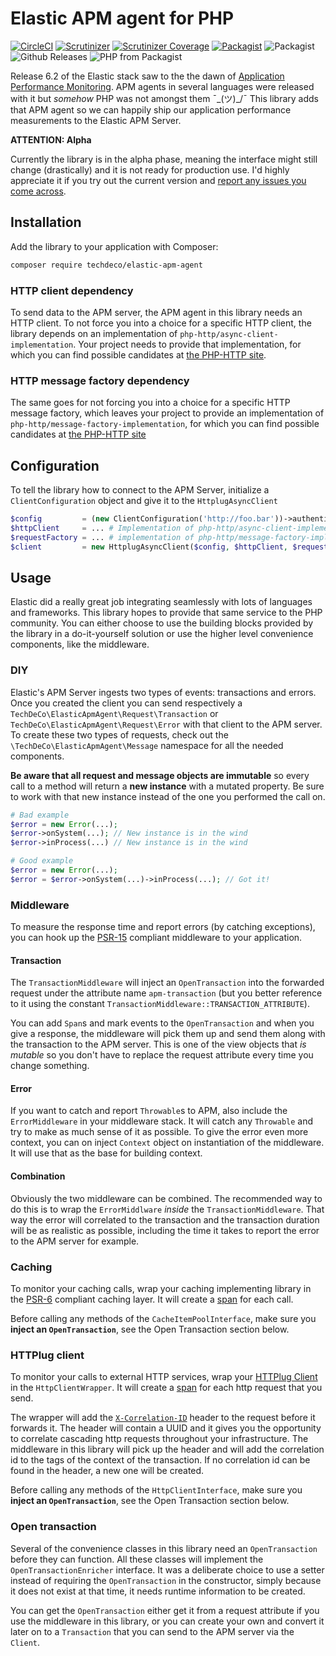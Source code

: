 # Elastic APM agent for PHP

[![CircleCI](https://img.shields.io/circleci/project/github/frankkoornstra/elastic-apm-agent.svg)](https://circleci.com/gh/frankkoornstra/elastic-apm-agent/tree/master)
[![Scrutinizer](https://img.shields.io/scrutinizer/g/frankkoornstra/elastic-apm-agent.svg)](https://scrutinizer-ci.com/g/frankkoornstra/elastic-apm-agent/?branch=master)
[![Scrutinizer Coverage](https://img.shields.io/scrutinizer/coverage/g/frankkoornstra/elastic-apm-agent.svg)](https://scrutinizer-ci.com/g/frankkoornstra/elastic-apm-agent/?branch=master)
[![Packagist](https://img.shields.io/packagist/v/techdeco/elastic-apm-agent.svg)](https://packagist.org/packages/techdeco/elastic-apm-agent)
![Packagist](https://img.shields.io/packagist/dt/techdeco/elastic-apm-agent.svg)
![Github Releases](https://img.shields.io/github/downloads/frankkoornstra/elastic-apm-agent/latest/total.svg)
![PHP from Packagist](https://img.shields.io/packagist/php-v/techdeco/elastic-apm-agent.svg)

Release 6.2 of the Elastic stack saw to the the dawn of [Application Performance Monitoring](https://www.elastic.co/guide/en/apm/server/current/overview.html). APM agents in several languages were released with it but _somehow_ PHP was not amongst them ¯\_(ツ)_/¯ This library adds that APM agent so we can happily ship our application performance measurements to the Elastic APM Server.

**ATTENTION: Alpha**

Currently the library is in the alpha phase, meaning the interface might still change (drastically) and it is not ready for production use. I'd highly appreciate it if you try out the current version and [report any issues you come across](https://github.com/frankkoornstra/elastic-apm-agent/issues). 

## Installation

Add the library to your application with Composer:

```bash
composer require techdeco/elastic-apm-agent
```

### HTTP client dependency

To send data to the APM server, the APM agent in this library needs an HTTP client. To not force you into a choice for a specific HTTP client, the library depends on an implementation of `php-http/async-client-implementation`. Your project needs to provide that implementation, for which you can find possible candidates at [the PHP-HTTP site](http://docs.php-http.org/en/latest/clients.html).

### HTTP message factory dependency

The same goes for not forcing you into a choice for a specific HTTP message factory, which leaves your project to provide an implementation of `php-http/message-factory-implementation`, for which you can find possible candidates at [the PHP-HTTP site](http://docs.php-http.org/en/latest/message/message-factory.html)

## Configuration

To tell the library how to connect to the APM Server, initialize a `ClientConfiguration` object and give it to the `HttplugAsyncClient`
```php
$config         = (new ClientConfiguration('http://foo.bar'))->authenticatedByToken('alloy');
$httpClient     = ... # Implementation of php-http/async-client-implementation
$requestFactory = ... # implementation of php-http/message-factory-implementation 
$client         = new HttplugAsyncClient($config, $httpClient, $requestFactory);
```

## Usage

Elastic did a really great job integrating seamlessly with lots of languages and frameworks. This library hopes to provide that same service to the PHP community. You can either choose to use the building blocks provided by the library in a do-it-yourself solution or use the higher level convenience components, like the middleware.

### DIY

Elastic's APM Server ingests two types of events: transactions and errors. Once you created the client you can send respectively a `TechDeCo\ElasticApmAgent\Request\Transaction` or `TechDeCo\ElasticApmAgent\Request\Error` with that client to the APM server. To create these two types of requests, check out the `\TechDeCo\ElasticApmAgent\Message` namespace for all the needed components.

**Be aware that all request and message objects are immutable** so every call to a method will return a **new instance** with a mutated property. Be sure to work with that new instance instead of the one you performed the call on.

```php
# Bad example
$error = new Error(...);
$error->onSystem(...); // New instance is in the wind
$error->inProcess(...) // New instance is in the wind

# Good example
$error = new Error(...);
$error = $error->onSystem(...)->inProcess(...); // Got it!
```

### Middleware

To measure the response time and report errors (by catching exceptions), you can hook up the [PSR-15](https://www.php-fig.org/psr/psr-15/) compliant middleware to your application.

#### Transaction

The `TransactionMiddleware` will inject an `OpenTransaction` into the forwarded request under the attribute name `apm-transaction` (but you better reference to it using the constant `TransactionMiddleware::TRANSACTION_ATTRIBUTE`). 

You can add `Span`s and mark events to the `OpenTransaction` and when you give a response, the middleware will pick them up and send them along with the transaction to the APM server. This is one of the view objects that _is mutable_ so you don't have to replace the request attribute every time you change something.

#### Error

If you want to catch and report `Throwable`s to APM, also include the `ErrorMiddleware` in your middleware stack. It will catch any `Throwable` and try to make as much sense of it as possible. To give the error even more context, you can on inject `Context` object on instantiation of the middleware. It will use that as the base for building context.

#### Combination

Obviously the two middleware can be combined. The recommended way to do this is to wrap the `ErrorMiddlware` _inside_ the `TransactionMiddleware`. That way the error will correlated to the transaction and the transaction duration will be as realistic as possible, including the time it takes to report the error to the APM server for example.

### Caching

To monitor your caching calls, wrap your caching implementing library in the [PSR-6](https://www.php-fig.org/psr/psr-6/) compliant caching layer. It will create a [span](https://www.elastic.co/guide/en/apm/server/current/spans.html) for each call.

Before calling any methods of the `CacheItemPoolInterface`, make sure you **inject an `OpenTransaction`**, see the Open Transaction section below.

### HTTPlug client

To monitor your calls to external HTTP services, wrap your [HTTPlug Client](http://docs.php-http.org/en/latest/httplug/introduction.html) in the `HttpClientWrapper`. It will create a [span](https://www.elastic.co/guide/en/apm/server/current/spans.html) for each http request that you send.

The wrapper will add the [`X-Correlation-ID`](https://en.wikipedia.org/wiki/List_of_HTTP_header_fields#Common_non-standard_request_fields) header to the request before it forwards it. The header will contain a UUID and it gives you the opportunity to correlate cascading http requests throughout your infrastructure. The middleware in this library will pick up the header and will add the correlation id to the tags of the context of the transaction. If no correlation id can be found in the header, a new one will be created.

Before calling any methods of the `HttpClientInterface`, make sure you **inject an `OpenTransaction`**, see the Open Transaction section below.

### Open transaction

Several of the convenience classes in this library need an `OpenTransaction` before they can function. All these classes will implement the `OpenTransactionEnricher` interface. It was a deliberate choice to use a setter instead of requiring the `OpenTransaction` in the constructor, simply because it does not exist at that time, it needs runtime information to be created.

You can get the `OpenTransaction` either get it from a request attribute if you use the middleware in this library, or you can create your own and convert it later on to a `Transaction` that you can send to the APM server via the `Client`.
